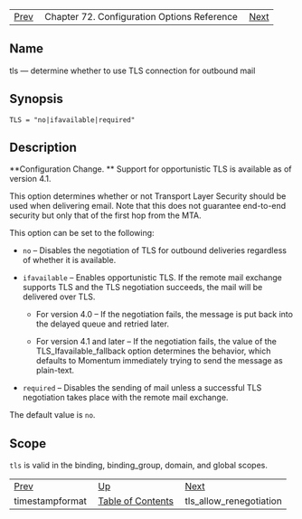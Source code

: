 |     |     |     |
| --- | --- | --- |
| [Prev](conf.ref.timestampformat)  | Chapter 72. Configuration Options Reference |  [Next](config.tls_allow_renegotiation) |

<a name="config.ref.tls"></a>
## Name

tls — determine whether to use TLS connection for outbound mail

## Synopsis

`TLS = "no|ifavailable|required"`

<a name="idp26890704"></a>
## Description

**Configuration Change. ** Support for opportunistic TLS is available as of version 4.1.

This option determines whether or not Transport Layer Security should be used when delivering email. Note that this does not guarantee end-to-end security but only that of the first hop from the MTA.

This option can be set to the following:

*   `no` – Disables the negotiation of TLS for outbound deliveries regardless of whether it is available.

*   `ifavailable` – Enables opportunistic TLS. If the remote mail exchange supports TLS and the TLS negotiation succeeds, the mail will be delivered over TLS.

    *   For version 4.0 – If the negotiation fails, the message is put back into the delayed queue and retried later.

    *   For version 4.1 and later – If the negotiation fails, the value of the TLS_Ifavailable_fallback option determines the behavior, which defaults to Momentum immediately trying to send the message as plain-text.

*   `required` – Disables the sending of mail unless a successful TLS negotiation takes place with the remote mail exchange.

The default value is `no`.

<a name="idp26903056"></a>
## Scope

`tls` is valid in the binding, binding_group, domain, and global scopes.

|     |     |     |
| --- | --- | --- |
| [Prev](conf.ref.timestampformat)  | [Up](config.options.ref) |  [Next](config.tls_allow_renegotiation) |
| timestampformat  | [Table of Contents](index) |  tls_allow_renegotiation |

